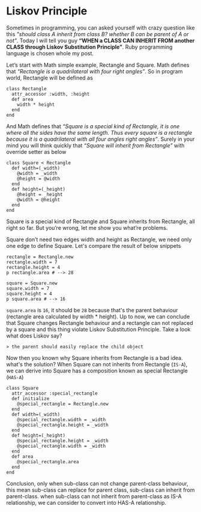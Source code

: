 # Liskov Principle

Sometimes in programming, you can asked yourself with crazy question like this *"should class A inherit from class B? whether B can be parent of A or not"*. Today I will tell you guy **“WHEN a CLASS CAN INHERIT FROM another CLASS through Liskov Substitution Principle”**. Ruby programming language is chosen whole my post.

Let’s start with Math simple example, Rectangle and Square. Math defines that *“Rectangle is a quadrilateral with four right angles”*. So in program world, Rectangle will be defined as 

    class Rectangle
      attr_accessor :width, :height
      def area
        width * height
      end
    end

And Math defines that *“Square is a special kind of Rectangle, it is one where all the sides have the same length. Thus every square is a rectangle because it is a quadrilateral with all four angles right angles”*. Surely in your mind you will think quickly that *“Square will inherit from Rectangle”* with override setter as below

    class Square < Rectangle
      def width=(_width)
        @width = _width
        @height = @width
      end
      def height=(_height)
        @height = _height
        @width = @height
      end  
    end

Square is a special kind of Rectangle and Square inherits from Rectangle, all right so far. But you’re wrong, let me show you what’re problems. 

Square don’t need two edges width and height as Rectangle, we need only one edge to define Square. Let's compare the result of below snippets

    rectangle = Rectangle.new
    rectangle.width = 7
    rectangle.height = 4
    p rectangle.area # --> 28

    square = Square.new
    square.width = 7
    square.height = 4
    p square.area # --> 16

`square.area` is `16`, it should be `28` because that's the parent behaviour (rectangle area calculated by width * height). Up to now, we can conclude that Square changes Rectangle behaviour and a rectangle can not replaced by a square and this thing violate Liskov Substitution Principle. Take a look what does Liskov say?

    > the parent should easily replace the child object

Now then you known why Square inherits from Rectangle is a bad idea. what's the solution? When Square can not inherits from Rectangle (`IS-A`), we can derive into Square has a composition known as special Rectangle (`HAS-A`)

    class Square
      attr_accessor :special_rectangle
      def initialize
        @special_rectangle = Rectangle.new
      end
      def width=(_width)
        @special_rectangle.width = _width
        @special_rectangle.height = _width
      end
      def height=(_height)
        @special_rectangle.height = _width      
        @special_rectangle.width = _width
      end
      def area
        @special_rectangle.area
      end  
    end

Conclusion, only when sub-class can not change parent-class behaviour, this mean sub-class can replace for parent class, sub-class can inherit from parent-class. when sub-class can not inherit from parent-class as IS-A relationship, we can consider to convert into HAS-A relationship.